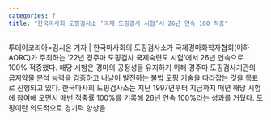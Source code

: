 ```yaml
---
categories: f
title: "한국마사회 도핑검사소 ‘국제 도핑검사 시험’서 26년 연속 100 적중"
---
```

투데이코리아=김시온 기자 | 한국마사회의 도핑검사소가 국제경마화학자협회(이하 AORC)가 주최하는 ‘22년 경주마 도핑검사 국제숙련도 시험’에서 26년 연속으로 100% 적중했다. 해당 시험은 경마의 공정성을 유지하기 위해 경주마 도핑검사기관의 금지약물 분석 능력을 검증하고 나날이 발전하는 불법 도핑 기술을 따라잡는 것을 목표로 진행되고 있다. 한국마사회 도핑검사소는 지난 1997년부터 지금까지 매년 해당 시험에 참여해 오면서 매번 적중률 100%를 기록해 26년 연속 100%라는 성과를 거뒀다. 도핑이란 의도적으로 경기력 향상을